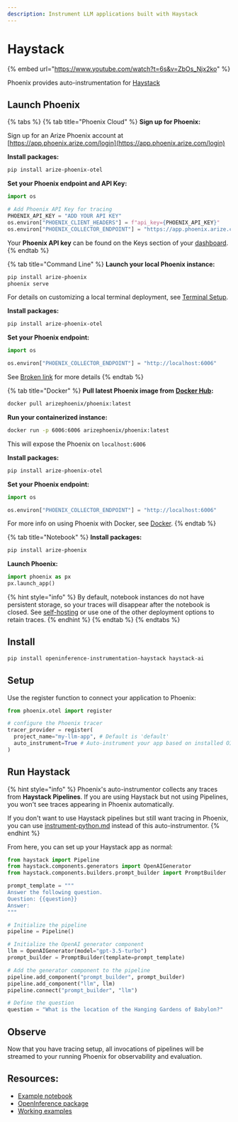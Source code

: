```yaml
---
description: Instrument LLM applications built with Haystack
---
```


# Haystack

{% embed url="https://www.youtube.com/watch?t=6s&v=ZbOs_Njx2ko" %}

Phoenix provides auto-instrumentation for [Haystack](https://haystack.deepset.ai/)

## Launch Phoenix

{% tabs %}
{% tab title="Phoenix Cloud" %}
**Sign up for Phoenix:**

Sign up for an Arize Phoenix account at [https://app.phoenix.arize.com/login](https://app.phoenix.arize.com/login)

**Install packages:**

```bash
pip install arize-phoenix-otel
```

**Set your Phoenix endpoint and API Key:**

```python
import os

# Add Phoenix API Key for tracing
PHOENIX_API_KEY = "ADD YOUR API KEY"
os.environ["PHOENIX_CLIENT_HEADERS"] = f"api_key={PHOENIX_API_KEY}"
os.environ["PHOENIX_COLLECTOR_ENDPOINT"] = "https://app.phoenix.arize.com"
```

Your **Phoenix API key** can be found on the Keys section of your [dashboard](https://app.phoenix.arize.com).
{% endtab %}

{% tab title="Command Line" %}
**Launch your local Phoenix instance:**

```bash
pip install arize-phoenix
phoenix serve
```

For details on customizing a local terminal deployment, see [Terminal Setup](https://docs.arize.com/phoenix/setup/environments#terminal).

**Install packages:**

```bash
pip install arize-phoenix-otel
```

**Set your Phoenix endpoint:**

```python
import os

os.environ["PHOENIX_COLLECTOR_ENDPOINT"] = "http://localhost:6006"
```

See [Broken link](broken-reference "mention") for more details
{% endtab %}

{% tab title="Docker" %}
**Pull latest Phoenix image from** [**Docker Hub**](https://hub.docker.com/r/arizephoenix/phoenix)**:**

```bash
docker pull arizephoenix/phoenix:latest
```

**Run your containerized instance:**

```bash
docker run -p 6006:6006 arizephoenix/phoenix:latest
```

This will expose the Phoenix on `localhost:6006`

**Install packages:**

```bash
pip install arize-phoenix-otel
```

**Set your Phoenix endpoint:**

```python
import os

os.environ["PHOENIX_COLLECTOR_ENDPOINT"] = "http://localhost:6006"
```

For more info on using Phoenix with Docker, see [Docker](https://docs.arize.com/phoenix/self-hosting/deployment-options/docker).
{% endtab %}

{% tab title="Notebook" %}
**Install packages:**

```bash
pip install arize-phoenix
```

**Launch Phoenix:**

```python
import phoenix as px
px.launch_app()
```

{% hint style="info" %}
By default, notebook instances do not have persistent storage, so your traces will disappear after the notebook is closed. See [self-hosting](https://docs.arize.com/phoenix/self-hosting) or use one of the other deployment options to retain traces.
{% endhint %}
{% endtab %}
{% endtabs %}

## Install

```bash
pip install openinference-instrumentation-haystack haystack-ai
```

## Setup

Use the register function to connect your application to Phoenix:

```python
from phoenix.otel import register

# configure the Phoenix tracer
tracer_provider = register(
  project_name="my-llm-app", # Default is 'default'
  auto_instrument=True # Auto-instrument your app based on installed OI dependencies
)
```

## Run Haystack

{% hint style="info" %}
Phoenix's auto-instrumentor collects any traces from **Haystack Pipelines**. If you are using Haystack but not using Pipelines, you won't see traces appearing in Phoenix automatically.

If you don't want to use Haystack pipelines but still want tracing in Phoenix, you can use [instrument-python.md](../how-to-tracing/setup-tracing/instrument-python.md "mention") instead of this auto-instrumentor.
{% endhint %}

From here, you can set up your Haystack app as normal:

```python
from haystack import Pipeline
from haystack.components.generators import OpenAIGenerator
from haystack.components.builders.prompt_builder import PromptBuilder

prompt_template = """
Answer the following question.
Question: {{question}}
Answer:
"""

# Initialize the pipeline
pipeline = Pipeline()

# Initialize the OpenAI generator component
llm = OpenAIGenerator(model="gpt-3.5-turbo")
prompt_builder = PromptBuilder(template=prompt_template)

# Add the generator component to the pipeline
pipeline.add_component("prompt_builder", prompt_builder)
pipeline.add_component("llm", llm)
pipeline.connect("prompt_builder", "llm")

# Define the question
question = "What is the location of the Hanging Gardens of Babylon?"
```

## Observe

Now that you have tracing setup, all invocations of pipelines will be streamed to your running Phoenix for observability and evaluation.

## Resources:

* [Example notebook](https://github.com/Arize-ai/openinference/blob/main/python/instrumentation/openinference-instrumentation-haystack/examples/qa_rag_pipeline.py)
* [OpenInference package](https://github.com/Arize-ai/openinference/blob/main/python/instrumentation/openinference-instrumentation-haystack)
* [Working examples](https://github.com/Arize-ai/openinference/tree/main/python/instrumentation/openinference-instrumentation-haystack/examples)
